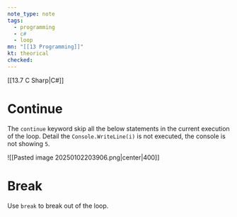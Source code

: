 ```yaml
---
note_type: note
tags:
  - programming
  - c#
  - loop
mn: "[[13 Programming]]"
kt: theorical
checked: 
---
```

[[13.7 C Sharp|C#]]

# Continue
The `continue` keyword skip all the below statements in the current execution of the loop.
Detail the `Console.WriteLine(i)` is not executed, the console is not showing `5`. 

![[Pasted image 20250102203906.png|center|400]]

# Break
Use `break` to break out of the loop. 
